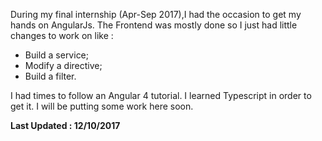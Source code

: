 During my final internship (Apr-Sep 2017),I had the occasion to get my hands on AngularJs.
The Frontend was mostly done so I just had little changes to work on like :
* Build a service;
* Modify a directive;
* Build a filter.

I had times to follow an Angular 4 tutorial. I learned Typescript in order to get it. I will be putting some work here soon.

**Last Updated : 12/10/2017**

